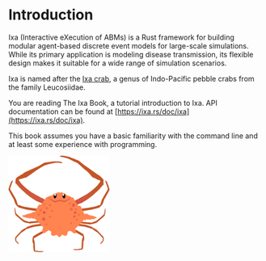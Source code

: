 # Introduction

Ixa (Interactive eXecution of ABMs) is a Rust framework for building modular
agent-based discrete event models for large-scale simulations. While its primary
application is modeling disease transmission, its flexible design makes it
suitable for a wide range of simulation scenarios.

Ixa is named after the
[Ixa crab](https://www.crabdatabase.info/en/crabs/brachyura/eubrachyura/heterotremata/leucosioidea/leucosiidae/ixa/ixa-cylindrus-5874),
a genus of Indo-Pacific pebble crabs from the family Leucosiidae.

You are reading The Ixa Book, a tutorial introduction to Ixa. API documentation
can be found at [https://ixa.rs/doc/ixa](https://ixa.rs/doc/ixa).

This book assumes you have a basic familiarity with the command line and at
least some experience with programming.

<img alt="Ixa crab" src="/ixa_logo.svg" width="200px" />
